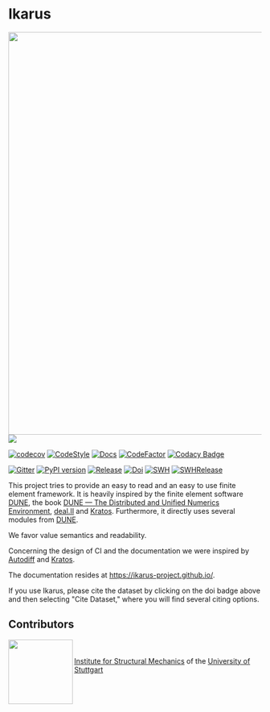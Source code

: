 <!--
SPDX-FileCopyrightText: 2022 The Ikarus Developers mueller@ibb.uni-stuttgart.de
SPDX-License-Identifier: LGPL-3.0-or-later
-->
# Ikarus

<img align="left" src="docs/website/auxiliaryImages/BigLogo.png" width="800">  

<br/><br/>    
[![](http://github-actions.40ants.com/ikarus-project/ikarus/matrix.svg?only=Debian.Gcc-12-Debug,Debian.Gcc-12-Release,Debian.Clang-16-Debug,Debian.Clang-16-Release)](https://github.com/ikarus-project/ikarus)

[![codecov](https://codecov.io/gh/ikarus-project/ikarus/branch/main/graph/badge.svg?token=zJgggitPMc)](https://codecov.io/gh/ikarus-project/ikarus)
[![CodeStyle](https://github.com/ikarus-project/ikarus/actions/workflows/style.yml/badge.svg)](https://github.com/ikarus-project/ikarus/actions/workflows/style.yml)
[![Docs](https://github.com/ikarus-project/ikarus/actions/workflows/ghpages.yml/badge.svg)](https://github.com/ikarus-project/ikarus/actions/workflows/ghpages.yml)
[![CodeFactor](https://www.codefactor.io/repository/github/ikarus-project/ikarus/badge/main)](https://www.codefactor.io/repository/github/ikarus-project/ikarus/overview/main)
[![Codacy Badge](https://app.codacy.com/project/badge/Grade/5c588e67d1e541fc9be3c7377297aa8a)](https://www.codacy.com/gh/ikarus-project/ikarus/dashboard?utm_source=github.com&amp;utm_medium=referral&amp;utm_content=ikarus-project/ikarus&amp;utm_campaign=Badge_Grade)

[![Gitter](https://badges.gitter.im/ikarus-project/community.svg)](https://gitter.im/ikarus-project/community?utm_source=badge&utm_medium=badge&utm_campaign=pr-badge)
[![PyPI version](https://badge.fury.io/py/pyikarus.svg)](https://badge.fury.io/py/pyikarus)
[![Release](https://badgen.net/badge/Release/0.3/purple?icon=github)](https://github.com/ikarus-project/ikarus/releases)
[![Doi](https://img.shields.io/badge/DOI-10.18419%2Fdarus--3303-orange)](https://doi.org/10.18419/darus-3303)
[![SWH](https://archive.softwareheritage.org/badge/origin/https://github.com/ikarus-project/ikarus/)](https://archive.softwareheritage.org/browse/origin/?origin_url=https://github.com/ikarus-project/ikarus)
[![SWHRelease](https://archive.softwareheritage.org/badge/swh:1:rel:2cbfacc591c5fa48bdc84b375e42d1ab5304425f/)](https://archive.softwareheritage.org/swh:1:rel:2cbfacc591c5fa48bdc84b375e42d1ab5304425f;origin=https://github.com/ikarus-project/ikarus;visit=swh:1:snp:22424908ab42ab0d38be84c34235b8b5ae7af6c4)

This project tries to provide an easy to read and an easy to use finite element framework.
It is heavily inspired by the finite element software [DUNE](https://dune-project.org/), the book [DUNE — The Distributed and Unified Numerics Environment](https://www.springer.com/gp/book/9783030597016),
[deal.II](https://www.dealii.org/) and [Kratos](https://github.com/KratosMultiphysics/Kratos).
Furthermore, it directly uses several modules from [DUNE](https://dune-project.org/).

We favor value semantics and readability.

Concerning the design of CI and the documentation we were inspired by [Autodiff](https://autodiff.github.io/)  and [Kratos](https://github.com/KratosMultiphysics/Kratos).

The documentation resides at https://ikarus-project.github.io/.

If you use Ikarus, please cite the dataset by clicking on the doi badge above and then selecting "Cite Dataset," where you will find several citing options. 

## Contributors

<img align="left" src="https://user-images.githubusercontent.com/10537464/205657284-f6ace981-42a8-49f1-9c66-4c464f15ce4a.png" width="128">
<p></br></br><a href="https://www.ibb.uni-stuttgart.de/">Institute for Structural Mechanics</a> of the <a href="https://www.uni-stuttgart.de/">University of Stuttgart</a></p>
